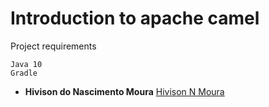 # Introduction to apache camel

Project requirements
```
Java 10
Gradle
```


* **Hivison do Nascimento Moura**  [Hivison N Moura](https://github.com/hivisonnmoura)
